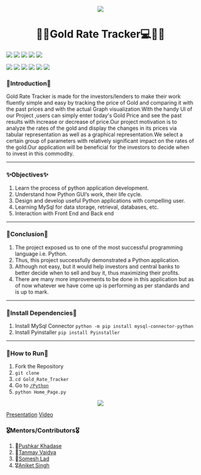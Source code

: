 <p align=center>
<img  src="https://github.com/aniketsingh98571/Web_Development/blob/master/Gold%20Rate%20Tracker.png"></p>
<!-----Heading---->
<h1 align=center><strong>👨‍💻Gold Rate Tracker💻👩‍💻</strong></h1>
<!----Tech Stack---->
<p>
<img src="https://img.shields.io/badge/Python-Fast-red">
<img src="https://img.shields.io/badge/MySql-Database-blue">
<img src="https://img.shields.io/badge/Tkinter-GUI-orange"> 
<img src="https://img.shields.io/badge/Runpy-File%20Execution-yellow"> 
<img src="https://img.shields.io/badge/Pyinstaller-.exe%20converter-green"> 
</p>
  <!---Collaboration and Issue Tracking-->
<p> 
  <img src="https://img.shields.io/github/license/aniketsingh98571/Gold_Rate_Tracker?style=for-the-badge">   
  <img src="https://img.shields.io/github/languages/count/aniketsingh98571/Gold_Rate_Tracker?style=for-the-badge">  
  <img src="https://img.shields.io/github/languages/top/aniketsingh98571/Gold_Rate_Tracker?style=for-the-badge"> 
  <img src="https://img.shields.io/github/contributors/aniketsingh98571/Gold_Rate_Tracker?style=for-the-badge"> 
  <img src="https://img.shields.io/bitbucket/issues/aniketsingh98571/Gold_Rate_Tracker?style=for-the-badge"> 
  <img src="https://img.shields.io/bitbucket/pr-raw/aniketsingh98571/Gold_Rate_Tracker?style=for-the-badge"> 
</p>
</p>

<!---Introduction-->
###  🥇Introduction🥇
Gold Rate Tracker is made for the investors/lenders to make their work fluently simple and easy by  tracking the price of Gold and comparing it with the past prices and with the actual Graph visualization.With the handy UI of our Project ,users can simply enter today's Gold Price and see the past results with increase or decrease of price.Our project motivation is to analyze the rates of the gold and display the changes in its prices via tabular representation as well as a graphical representation.We select a certain group of parameters with relatively significant impact on the rates of the gold.Our application will be beneficial for the investors to decide when to invest in this commodity.


---
   ### ✨Objectives✨
   1. Learn the process of python application development.
   2. Understand how Python GUI’s work, their life cycle.
   3.   Design and develop useful Python applications with compelling user.
   4. Learning MySql for data storage, retrieval, databases, etc.
   5. Interaction with Front End and Back end
   ---
  ### 🎇Conclusion🎇
  1.   The project exposed us to one of the most successful programming language i.e. Python.
  2.    Thus, this project successfully demonstrated a Python application.
  3. Although not easy, but it would help investors and central banks to better decide when to sell and buy it, thus maximizing their profits.
  4. There are many more improvements to be done in this application but as of now whatever we have come up is performing as per standards and is up to mark.
  ---
  ### 🥇Install Dependencies🥇
  1. Install MySql Connector
       `python -m pip install mysql-connector-python`
2.  Install Pyinstaller
       `pip install Pyinstaller`
  ---
   ### 🏅How to Run🏅
  1. Fork the Repository
  2.  `git clone`
  3. `cd Gold_Rate_Tracker`
  4. Go to  [`/Python`](https://github.com/aniketsingh98571/Gold_Rate_Tracker/tree/main/Python)
  5. `python Home_Page.py`
  
  <p align=center><img src="https://github.com/aniketsingh98571/Web_Development/blob/master/Project%20Gif.gif"></p>
  
  [Presentation](https://drive.google.com/file/d/1FrKO_rj-ML4TUc-H0gVzRyHkctJb_LBm/view?usp=sharing)
  [Video](https://drive.google.com/file/d/1n1K6oms9PRhulMNI18MqMuSZhhtbFrcJ/view?usp=sharing)

  
   ### 🎖Mentors/Contributors🎖
   1. 🥇[Pushkar Khadase](https://github.com/pushkarkhadase)
   2. 🏅[Tanmay Vaidya](https://github.com/Tanmay4669)
   3. 🥈[Somesh Lad](https://github.com/SomeshLad)
   4. 🎖[Aniket Singh](https://github.com/aniketsingh98571)
  
   
